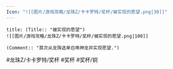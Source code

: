 ```yaml
---
Icon: "![[图片/游戏攻略/龙珠Z/卡卡罗特/奖杯/被实现的愿望.png|30]]"
---
```

```ad-common-bronze-trophy
title: (Title:: "被实现的愿望")
![[图片/游戏攻略/龙珠Z/卡卡罗特/奖杯/被实现的愿望.png|100]]

(Comment:: "首次从龙珠选单召唤神龙并实现愿望.")
```

#龙珠Z/卡卡罗特/奖杯 #奖杯 #奖杯/铜
